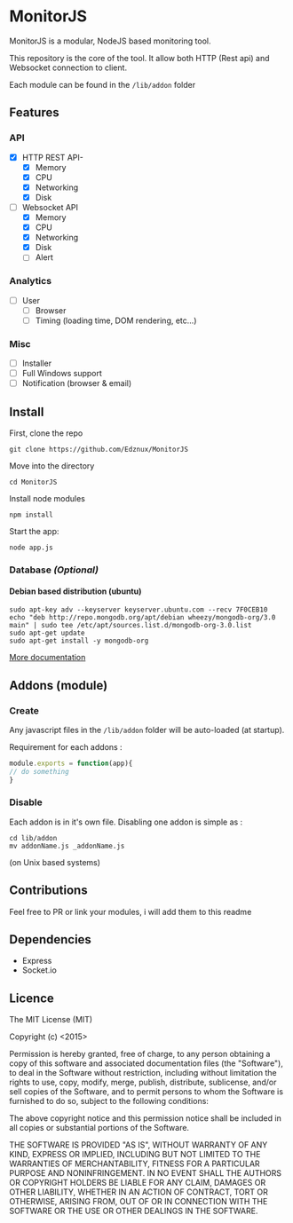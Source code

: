 # MonitorJS

MonitorJS is a modular, NodeJS based monitoring tool.

This repository is the core of the tool.
It allow both HTTP (Rest api) and Websocket connection to client.

Each module can be found in the `/lib/addon` folder

## Features

### API

- [x] HTTP REST API-
	- [x] Memory
	- [x] CPU
	- [x] Networking
	- [x] Disk
- [ ] Websocket API
	- [x] Memory
	- [x] CPU
	- [x] Networking
	- [x] Disk
	- [ ] Alert

### Analytics

- [ ] User
	+ [ ] Browser
	+ [ ] Timing (loading time, DOM rendering, etc...)

### Misc

- [ ] Installer
- [ ] Full Windows support
- [ ] Notification (browser & email)

## Install

First, clone the repo
```
git clone https://github.com/Edznux/MonitorJS
```

Move into the directory
```
cd MonitorJS
```

Install node modules
```
npm install
```

Start the app:
```
node app.js
```

### Database *(Optional)*

#### Debian based distribution (ubuntu)
```
sudo apt-key adv --keyserver keyserver.ubuntu.com --recv 7F0CEB10
echo "deb http://repo.mongodb.org/apt/debian wheezy/mongodb-org/3.0 main" | sudo tee /etc/apt/sources.list.d/mongodb-org-3.0.list
sudo apt-get update
sudo apt-get install -y mongodb-org
```
[More documentation](https://docs.mongodb.org/v3.0/tutorial/install-mongodb-on-debian/ "More infos")

## Addons (module)

### Create

Any javascript files in the `/lib/addon` folder will be auto-loaded (at startup).

Requirement for each addons :

```js
module.exports = function(app){
// do something
}
```

### Disable

Each addon is in it's own file. Disabling one addon is simple as :
```
cd lib/addon
mv addonName.js _addonName.js
```
(on Unix based systems)

## Contributions
Feel free to PR or link your modules, i will add them to this readme

## Dependencies

- Express
- Socket.io

## Licence

The MIT License (MIT)

Copyright (c) <2015> <Edznux>

Permission is hereby granted, free of charge, to any person obtaining a copy
of this software and associated documentation files (the "Software"), to deal
in the Software without restriction, including without limitation the rights
to use, copy, modify, merge, publish, distribute, sublicense, and/or sell
copies of the Software, and to permit persons to whom the Software is
furnished to do so, subject to the following conditions:

The above copyright notice and this permission notice shall be included in
all copies or substantial portions of the Software.

THE SOFTWARE IS PROVIDED "AS IS", WITHOUT WARRANTY OF ANY KIND, EXPRESS OR
IMPLIED, INCLUDING BUT NOT LIMITED TO THE WARRANTIES OF MERCHANTABILITY,
FITNESS FOR A PARTICULAR PURPOSE AND NONINFRINGEMENT. IN NO EVENT SHALL THE
AUTHORS OR COPYRIGHT HOLDERS BE LIABLE FOR ANY CLAIM, DAMAGES OR OTHER
LIABILITY, WHETHER IN AN ACTION OF CONTRACT, TORT OR OTHERWISE, ARISING FROM,
OUT OF OR IN CONNECTION WITH THE SOFTWARE OR THE USE OR OTHER DEALINGS IN
THE SOFTWARE.
